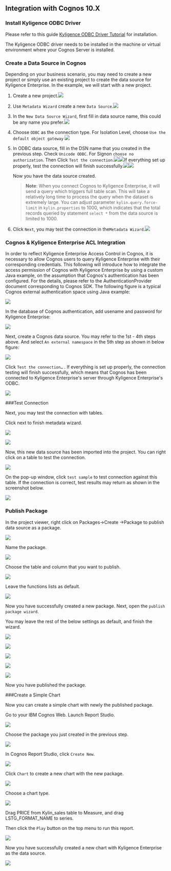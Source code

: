 ## Integration with Cognos 10.X

### Install Kyligence ODBC Driver

Please refer to this guide [Kyligence ODBC Driver Tutorial](../driver/kyligence_odbc.en.md) for installation.

The Kyligence ODBC driver needs to be installed in the machine or virtual environment where your Cognos Server is installed.

### Create a Data Source in Cognos

Depending on your business scenario, you may need to create a new project or simply use an existing project to create the data source for Kyligence Enterprise. In the example, we will start with a new project. 

1. Create a new project.![](images/cognos/1.png)

2. Use `Metadata Wizard` create a new `Data Source`.![](images/cognos/2.png)

3. In the `New Data Source Wizard`, first fill in data source name, this could be any name you prefer.![](images/cognos/3.png)

4. Choose `ODBC` as the connection type. For Isolation Level, choose `Use the default object gateway` ![](images/cognos/4.png)

5. In ODBC data source, fill in the DSN name that you created in the previous step. Check `Unicode ODBC`. For Signon `choose no authorization`. Then Click `Test the connection`.![](images/cognos/5.png)![](images/cognos/6.png)If everything set up properly, test the connection will finish successfully.![](images/cognos/7.png)![](images/cognos/8.png)

   Now you have the data source created.

   > **Note**: When you connect Cognos to Kyligence Enterprise, it will send a query which triggers full table scan. This will take a relatively long time to process the query when the dataset is extremely large. You can adjust parameter `kylin.query.force-limit` in `kylin.properties` to 1000, which indicates that the total records queried by statement `select *` from the data source is limited to 1000.

6. Click `Next`, you may test the connection in the`Metadata Wizard`.![](images/cognos/9.png)


### Cognos & Kyligence Enterprise ACL Integration

In order to reflect Kyligence Enterprise Access Control in Cognos, it is necessary to allow Cognos users to query Kyligence Enterprise with their corresponding credentials. This following will introduce how to integrate the access permission of Cognos with Kyligence Enterprise by using a custom Java example, on the assumption that Cognos's authentication has been configured. For the details, please refer to the AuthenticationProvider document corresponding to Cognos SDK. The following figure is a typical Cognos external authentication space using Java example:

![](images/cognos/33.png)

In the database of Cognos authentication, add usename and password for Kyligence Enterprise:

![](images/cognos/34.png)


Next, create a Cognos data source. You may refer to the 1st - 4th steps above. And select `An external namespace` in the 5th step as shown in below figure:

![](images/cognos/35.png)

Click `Test the connection…` . If everything is set up properly, the connection testing will finish successfully, which means that Cognos has been connected to Kyligence Enterprise's server through Kyligence Enterprise's ODBC. 

![](images/cognos/8.png)

###Test Connection

Next, you may test the connection with tables.

Click next to finish metadata wizard.

![](images/cognos/10.png)

![](images/cognos/11.png)

Now, this new data source has been imported into the project. You can right click on a table to test the connection.

![](images/cognos/12.png)

On the pop-up window, click `test sample` to test connection against this table. If the connection is correct, test results may return as shown in the screenshot below.

![](images/cognos/13.png)

### Publish Package

In the project viewer, right click on Packages->Create ->Package to publish data source as a package.

![](images/cognos/14.png)

Name the package.

![](images/cognos/15.png)

Choose the table and column that you want to publish.

![](images/cognos/16.png)

Leave the functions lists as default.

![](images/cognos/17.png)

Now you have successfully created a new package. Next, open the `publish package wizard`. 

You may leave the rest of the below settings as default, and finish the wizard.

![](images/cognos/18.png)

![](images/cognos/19.png)

![](images/cognos/20.png)

![](images/cognos/21.png)

![](images/cognos/22.png)

Now you have published the package.

###Create a Simple Chart

Now you can create a simple chart with newly the published package.

Go to your IBM Cognos Web. Launch Report Studio.

![](images/cognos/23.png)

Choose the package you just created in the previous step.

![](images/cognos/32.png)

In Cognos Report Studio, click `Create New`.

![](images/cognos/24.png)

Click `Chart` to create a new chart with the new package.

![](images/cognos/25.png)

Choose a chart type.

![](images/cognos/26.png)

Drag PRICE from Kylin_sales table to Measure, and drag LSTG_FORMAT_NAME to series. 

Then click the `Play` button on the top menu to run this report. 

![](images/cognos/27.png)

Now you have successfully created a new chart with Kyligence Enterprise as the data source.

![](images/cognos/28.png)

### 



